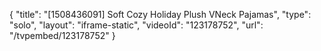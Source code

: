 {
    "title": "[1508436091] Soft   Cozy Holiday Plush VNeck Pajamas",
    "type": "solo",
    "layout": "iframe-static",
    "videoId": "123178752",
    "url": "\/tvpembed\/123178752"
}